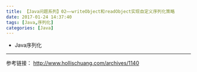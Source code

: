 ```yaml
---
title: 【Java问题系列】02——writeObject和readObject实现自定义序列化策略
date: 2017-01-24 14:37:40
tags: [Java,序列化]
categories: [Java]
---
```

- Java序列化
<!-- more -->

--------------------------------

参考链接：
http://www.hollischuang.com/archives/1140